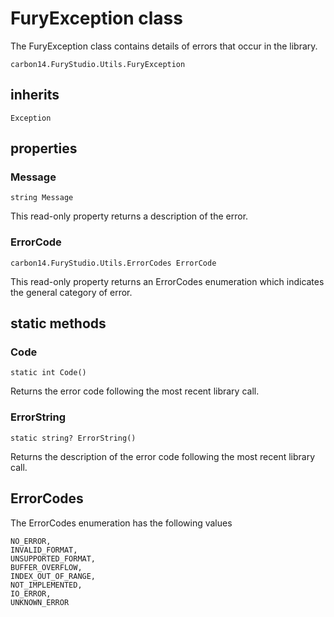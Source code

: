 # FuryException class

The FuryException class contains details of errors that occur in the library.

`carbon14.FuryStudio.Utils.FuryException`

## inherits

`Exception`

## properties

### Message

`string Message`

This read-only property returns a description of the error.

### ErrorCode

`carbon14.FuryStudio.Utils.ErrorCodes ErrorCode`

This read-only property returns an ErrorCodes enumeration which indicates the general category of error. 

## static methods

### Code

`static int Code()`

Returns the error code following the most recent library call.

### ErrorString

`static string? ErrorString()`

Returns the description of the error code following the most recent library call.

## ErrorCodes

The ErrorCodes enumeration has the following values

```
NO_ERROR,
INVALID_FORMAT,
UNSUPPORTED_FORMAT,
BUFFER_OVERFLOW,
INDEX_OUT_OF_RANGE,
NOT_IMPLEMENTED,
IO_ERROR,
UNKNOWN_ERROR
```

